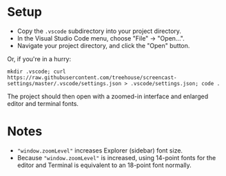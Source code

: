 # Setup

* Copy the `.vscode` subdirectory into your project directory.
* In the Visual Studio Code menu, choose "File" -> "Open...".
* Navigate your project directory, and click the "Open" button.

Or, if you're in a hurry:

```
mkdir .vscode; curl https://raw.githubusercontent.com/treehouse/screencast-settings/master/.vscode/settings.json > .vscode/settings.json; code .
```

The project should then open with a zoomed-in interface and enlarged editor and terminal fonts.

# Notes

* `"window.zoomLevel"` increases Explorer (sidebar) font size.
* Because `"window.zoomLevel"` is increased, using 14-point fonts for the editor and Terminal is equivalent to an 18-point font normally.
